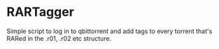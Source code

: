 # RARTagger
Simple script to log in to qbittorrent and add tags to every torrent that's RARed in the .r01, .r02 etc structure.
